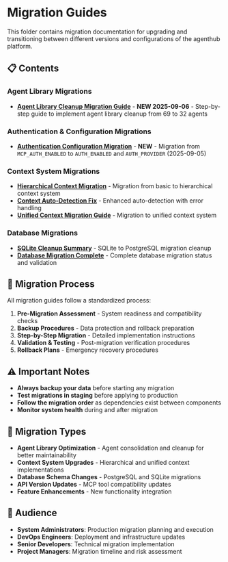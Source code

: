 # Migration Guides

This folder contains migration documentation for upgrading and transitioning between different versions and configurations of the agenthub platform.

## 📋 Contents

### Agent Library Migrations
- **[Agent Library Cleanup Migration Guide](agent-library-cleanup-migration-guide.md)** - **NEW 2025-09-06** - Step-by-step guide to implement agent library cleanup from 69 to 32 agents

### Authentication & Configuration Migrations
- **[Authentication Configuration Migration](authentication-config-migration-2025-09-05.md)** - **NEW** - Migration from `MCP_AUTH_ENABLED` to `AUTH_ENABLED` and `AUTH_PROVIDER` (2025-09-05)

### Context System Migrations
- **[Hierarchical Context Migration](HIERARCHICAL_CONTEXT_MIGRATION.md)** - Migration from basic to hierarchical context system
- **[Context Auto-Detection Fix](CONTEXT_AUTO_DETECTION_FIX.md)** - Enhanced auto-detection with error handling
- **[Unified Context Migration Guide](unified_context_migration_guide.md)** - Migration to unified context system

### Database Migrations
- **[SQLite Cleanup Summary](sqlite-cleanup-summary.md)** - SQLite to PostgreSQL migration cleanup
- **[Database Migration Complete](database-migration-complete.md)** - Complete database migration status and validation

## 🔄 Migration Process

All migration guides follow a standardized process:

1. **Pre-Migration Assessment** - System readiness and compatibility checks
2. **Backup Procedures** - Data protection and rollback preparation
3. **Step-by-Step Migration** - Detailed implementation instructions
4. **Validation & Testing** - Post-migration verification procedures
5. **Rollback Plans** - Emergency recovery procedures

## ⚠️ Important Notes

- **Always backup your data** before starting any migration
- **Test migrations in staging** before applying to production
- **Follow the migration order** as dependencies exist between components
- **Monitor system health** during and after migration

## 🎯 Migration Types

- **Agent Library Optimization** - Agent consolidation and cleanup for better maintainability
- **Context System Upgrades** - Hierarchical and unified context implementations
- **Database Schema Changes** - PostgreSQL and SQLite migrations  
- **API Version Updates** - MCP tool compatibility updates
- **Feature Enhancements** - New functionality integration

## 👥 Audience

- **System Administrators**: Production migration planning and execution
- **DevOps Engineers**: Deployment and infrastructure updates
- **Senior Developers**: Technical migration implementation
- **Project Managers**: Migration timeline and risk assessment
